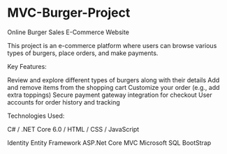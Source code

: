 # MVC-Burger-Project

Online Burger Sales E-Commerce Website

This project is an e-commerce platform where users can browse various types of burgers, place orders, and make payments.

Key Features:

Review and explore different types of burgers along with their details
Add and remove items from the shopping cart
Customize your order (e.g., add extra toppings)
Secure payment gateway integration for checkout
User accounts for order history and tracking

Technologies Used:

C# / .NET Core 6.0 / HTML / CSS / JavaScript

Identity
Entity Framework
ASP.Net Core MVC
Microsoft SQL
BootStrap

